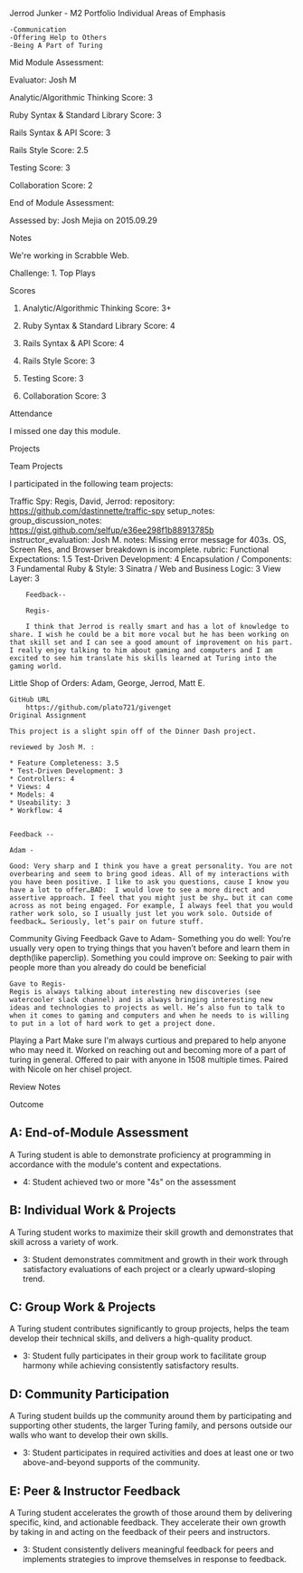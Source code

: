 Jerrod Junker - M2 Portfolio
Individual
Areas of Emphasis

    -Communication
    -Offering Help to Others
    -Being A Part of Turing



Mid Module Assessment:

Evaluator: Josh M


Analytic/Algorithmic Thinking Score: 3


Ruby Syntax & Standard Library Score: 3


Rails Syntax & API Score: 3


Rails Style Score: 2.5


Testing Score: 3


Collaboration Score: 2




End of Module Assessment:

Assessed by: Josh Mejia on 2015.09.29

Notes

We're working in Scrabble Web.

Challenge: 1. Top Plays

Scores

1. Analytic/Algorithmic Thinking
Score: 3+

2. Ruby Syntax & Standard Library
Score: 4

3. Rails Syntax & API
Score: 4

4. Rails Style
Score: 3

5. Testing
Score: 3

6. Collaboration
Score: 3

    

Attendance

I missed one day this module.

Projects

Team
Projects

I participated in the following team projects:

Traffic Spy: Regis, David, Jerrod:
    repository: https://github.com/dastinnette/traffic-spy
    setup_notes:
    group_discussion_notes: https://gist.github.com/selfup/e36ee298f1b88913785b
    instructor_evaluation: Josh M.
      notes: Missing error message for 403s. OS, Screen Res, and Browser breakdown is incomplete.
      rubric:
        Functional Expectations: 1.5
        Test-Driven Development: 4
        Encapsulation / Components: 3
        Fundamental Ruby & Style: 3
        Sinatra / Web and Business Logic: 3
        View Layer: 3

        Feedback--

        Regis-

        I think that Jerrod is really smart and has a lot of knowledge to share. I wish he could be a bit more vocal but he has been working on that skill set and I can see a good amount of improvement on his part. I really enjoy talking to him about gaming and computers and I am excited to see him translate his skills learned at Turing into the gaming world.


Little Shop of Orders: Adam, George, Jerrod, Matt E.

    GitHub URL
        https://github.com/plato721/givenget
    Original Assignment

    This project is a slight spin off of the Dinner Dash project.

    reviewed by Josh M. :

    * Feature Completeness: 3.5
    * Test-Driven Development: 3
    * Controllers: 4
    * Views: 4
    * Models: 4 
    * Useability: 3
    * Workflow: 4


    Feedback --

    Adam - 

    Good: Very sharp and I think you have a great personality. You are not overbearing and seem to bring good ideas. All of my interactions with you have been positive. I like to ask you questions, cause I know you have a lot to offer…BAD:  I would love to see a more direct and assertive approach. I feel that you might just be shy… but it can come across as not being engaged. For example, I always feel that you would rather work solo, so I usually just let you work solo. Outside of feedback… Seriously, let’s pair on future stuff.

Community
Giving Feedback
    Gave to Adam-
    Something you do well: You’re usually very open to trying things that you haven’t before and learn them in depth(like paperclip).  Something you could improve on: Seeking to pair with people more than you already do could be beneficial

    Gave to Regis-
    Regis is always talking about interesting new discoveries (see watercooler slack channel) and is always bringing interesting new ideas and technologies to projects as well. He’s also fun to talk to when it comes to gaming and computers and when he needs to is willing to put in a lot of hard work to get a project done.

    

Playing a Part
    Make sure I'm always curtious and prepared to help anyone who may need it.
    Worked on reaching out and becoming more of a part of turing in general.
    Offered to pair with anyone in 1508 multiple times.
    Paired with Nicole on her chisel project.


Review
Notes

    

Outcome


## A: End-of-Module Assessment

A Turing student is able to demonstrate proficiency at programming in accordance
with the module's content and expectations.

* 4: Student achieved two or more "4s" on the assessment

## B: Individual Work & Projects

A Turing student works to maximize their skill growth and demonstrates
that skill across a variety of work.

* 3: Student demonstrates commitment and growth in their work through satisfactory
evaluations of each project or a clearly upward-sloping trend.

## C: Group Work & Projects

A Turing student contributes significantly to group projects, helps the team
develop their technical skills, and delivers a high-quality product.

* 3: Student fully participates in their group work to facilitate group harmony
while achieving consistently satisfactory results.

## D: Community Participation

A Turing student builds up the community around them by participating and
supporting other students, the larger Turing family, and persons outside our
walls who want to develop their own skills.

* 3: Student participates in required activities and does at least one or two
above-and-beyond supports of the community.

## E: Peer & Instructor Feedback

A Turing student accelerates the growth of those around
them by delivering specific, kind, and actionable feedback. They accelerate their
own growth by taking in and acting on the feedback of their peers and instructors.

* 3: Student consistently delivers meaningful feedback for peers and implements
strategies to improve themselves in response to feedback.
